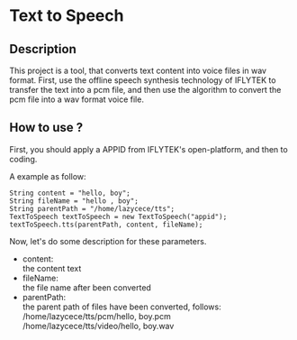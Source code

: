 # Text to Speech 


## Description

This project is a tool, that converts text content into voice files in wav format. First, use the offline speech synthesis technology of IFLYTEK to transfer the text into a pcm file, and then use the algorithm to convert the pcm file into a wav format voice file.


## How to use ?

First, you should apply a APPID from IFLYTEK's open-platform, and then to coding. 
 
A example as follow:  

```
String content = "hello, boy";
String fileName = "hello , boy";
String parentPath = "/home/lazycece/tts";
TextToSpeech textToSpeech = new TextToSpeech("appid");
textToSpeech.tts(parentPath, content, fileName);
```

Now, let's do some description for these parameters.

* content:  
the content text
* fileName:  
the file name after been converted
* parentPath:   
the parent path of files have been converted, follows:  
/home/lazycece/tts/pcm/hello, boy.pcm  
/home/lazycece/tts/video/hello, boy.wav



